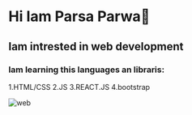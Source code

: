 # Hi Iam Parsa Parwa👋

## Iam intrested in web development

### Iam learning this languages an libraris:

1.HTML/CSS
2.JS
3.REACT.JS
4.bootstrap

![web](https://www.google.com/url?sa=i&url=https%3A%2F%2Fwww.toptal.com%2Fweb&psig=AOvVaw02gmg92BoBkMRmIlRZBZHC&ust=1693325754890000&source=images&cd=vfe&opi=89978449&ved=0CBAQjRxqFwoTCKimjJTg_4ADFQAAAAAdAAAAABAE)
<!--
**pparwa/pparwa** is a ✨ _special_ ✨ repository because its `README.md` (this file) appears on your GitHub profile.

Here are some ideas to get you started:

- 🔭 I’m currently working on ...
- 🌱 I’m currently learning ...
- 👯 I’m looking to collaborate on ...
- 🤔 I’m looking for help with ...
- 💬 Ask me about ...
- 📫 How to reach me: ...
- 😄 Pronouns: ...
- ⚡ Fun fact: ...
-->
